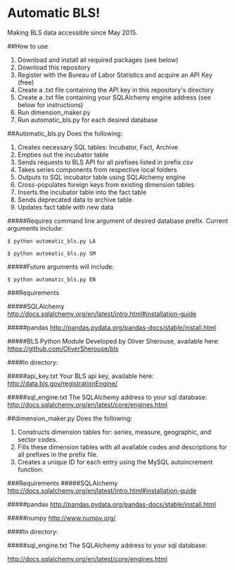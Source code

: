 # Automatic BLS!
Making BLS data accessible since May 2015.

##How to use
1. Download and install all required packages (see below)
2. Download this repository
3. Register with the Bureau of Labor Statistics and acquire an API Key (free)
  1. Create a .txt file containing the API key in this repository's directory
  2. Create a .txt file containing your SQLAlchemy engine address (see below for instructions)
4. Run dimension_maker.py
5. Run automatic_bls.py for each desired database

##Automatic_bls.py
Does the following:

1. Creates necessary SQL tables: Incubator, Fact, Archive
2. Empties out the incubator table
3. Sends requests to BLS API for all prefixes listed in prefix.csv
  1. Takes series components from respective local folders
  2. Outputs to SQL incubator table using SQLAlchemy engine
4. Cross-populates foreign keys from existing dimension tables
5. Inserts the incubator table into the fact table
  1. Sends deprecated data to archive table
  2. Updates fact table with new data

#####Requires command line argument of desired database prefix. Current arguments include:

`$ python automatic_bls.py LA`

`$ python automatic_bls.py SM`

#####Future arguments will include:

`$ python automatic_bls.py EN`

###Requirements

#####SQLAlchemy
http://docs.sqlalchemy.org/en/latest/intro.html#installation-guide

#####pandas
http://pandas.pydata.org/pandas-docs/stable/install.html

#####BLS Python Module
Developed by Oliver Sherouse, available here:
https://github.com/OliverSherouse/bls

####In directory:

#####api_key.txt
Your BLS api key, available here:
http://data.bls.gov/registrationEngine/

#####sql_engine.txt
The SQLAlchemy address to your sql database:
http://docs.sqlalchemy.org/en/latest/core/engines.html


##dimension_maker.py
Does the following:

1. Constructs dimension tables for: series, measure, geographic, and sector codes.
2. Fills these dimension tables with all available codes and descriptions for all prefixes in the prefix file.
3. Creates a unique ID for each entry using the MySQL autoincrement function.


###Requirements
#####SQLAlchemy
http://docs.sqlalchemy.org/en/latest/intro.html#installation-guide

#####pandas
http://pandas.pydata.org/pandas-docs/stable/install.html

#####numpy
http://www.numpy.org/

####In directory:

#####sql_engine.txt
The SQLAlchemy address to your sql database:

http://docs.sqlalchemy.org/en/latest/core/engines.html